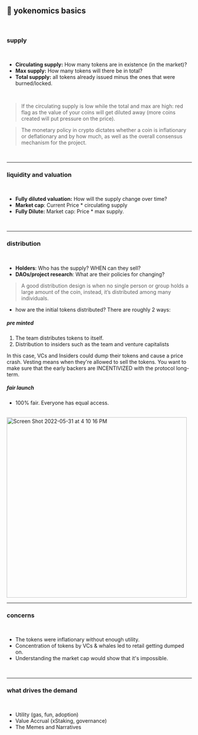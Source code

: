 ## 🦾 yokenomics basics

<br>


### supply

<br>

* **Circulating supply:** How many tokens are in existence (in the market)?
* **Max supply:** How many tokens will there be in total? 
* **Total suppply:** all tokens already issued minus the ones that were burned/locked.

<br>

> If the circulating supply is low while the total and max are high: red flag as the value of your coins will get diluted away (more coins created will put pressure on the price).

> The monetary policy in crypto dictates whether a coin is inflationary or deflationary and by how much, as well as the overall consensus mechanism for the project.

<br>

---

### liquidity and valuation

<br>

* **Fully diluted valuation:** How will the supply change over time? 
* **Market cap**: Current Price * circulating supply
* **Fully Dilute:** Market cap: Price * max supply.

<br>

---

### distribution

<br>

* **Holders**: Who has the supply? WHEN can they sell?
* **DAOs/project research**: What are their policies for changing?

> A good distribution design is when no single person or group holds a large amount of the coin, instead, it’s distributed among many individuals.

* how are the initial tokens distributed? There are roughly 2 ways:

##### pre minted

1.  The team distributes tokens to itself.
2.  Distribution to insiders such as the team and venture capitalists

In this case, VCs and Insiders could dump their tokens and cause a price crash. 
Vesting means when they're allowed to sell the tokens. You want to make sure that the early backers are INCENTIVIZED with the protocol long-term.

##### fair launch

* 100% fair. Everyone has equal access.

<br>
<img width="490" alt="Screen Shot 2022-05-31 at 4 10 16 PM" src="https://user-images.githubusercontent.com/1130416/171298450-9c18c98a-db92-41f7-baad-1e3a180fe924.png">


<br>

---

### concerns

<br>

* The tokens were inflationary without enough utility.
* Concentration of tokens by VCs & whales led to retail getting dumped on.
* Understanding the market cap would show that it's impossible. 

<br>

---

### what drives the demand 

<br>

* Utility (gas, fun, adoption)
* Value Accrual (xStaking, governance)
* The Memes and Narratives


<br>



